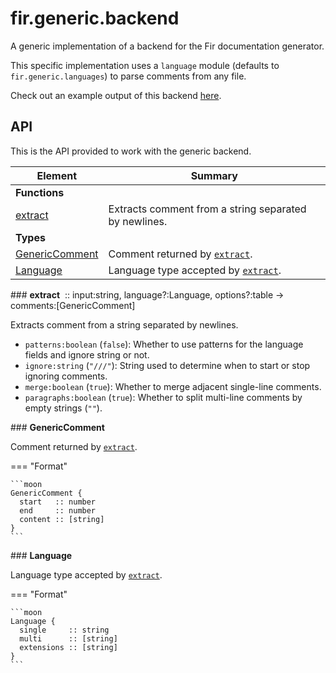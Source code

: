 # fir.generic.backend

A generic implementation of a backend for the Fir
documentation generator.

This specific implementation uses a `language` module (defaults to `fir.generic.languages`) to
parse comments from any file.

Check out an example output of this backend [here](/fir/examples/generic-backend.html).

## API

This is the API provided to work with the generic backend.

| Element | Summary |
|---------|---------|
| **Functions** |  |
| [extract](#extract) | Extracts comment from a string separated by newlines. |
| **Types** |  |
| [GenericComment](#GenericComment) | Comment returned by [`extract`](#extract). |
| [Language](#Language) | Language type accepted by [`extract`](#extract). |

<div markdown class='fir-symbol fancy-scrollbar'>
### <strong>extract</strong>&nbsp;
<span class='annotate'>:: input:string, language?:Language, options?:table -> comments:[GenericComment]</span>
</div>


Extracts comment from a string separated by newlines.

- `patterns:boolean` (`false`): Whether to use patterns for the language fields and ignore string or not.
- `ignore:string` (`"///"`): String used to determine when to start or stop ignoring comments.
- `merge:boolean` (`true`): Whether to merge adjacent single-line comments.
- `paragraphs:boolean` (`true`): Whether to split multi-line comments by empty strings (`""`).

<div markdown class='fir-symbol fancy-scrollbar'>
### <strong>GenericComment</strong>&nbsp;
</div>

Comment returned by [`extract`](#extract).


=== "Format"

    ```moon
    GenericComment {
      start   :: number
      end     :: number
      content :: [string]
    }
    ```


<div markdown class='fir-symbol fancy-scrollbar'>
### <strong>Language</strong>&nbsp;
</div>

Language type accepted by [`extract`](#extract).


=== "Format"

    ```moon
    Language {
      single     :: string
      multi      :: [string]
      extensions :: [string]
    }
    ```

